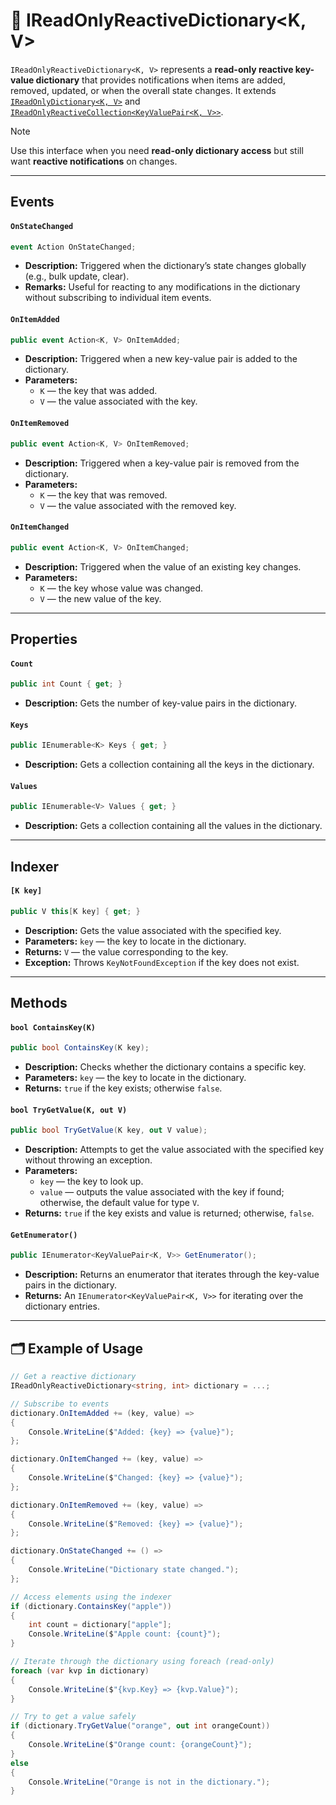 # 🧩 IReadOnlyReactiveDictionary&lt;K, V&gt;

`IReadOnlyReactiveDictionary<K, V>` represents a **read-only reactive key-value dictionary** that provides notifications when items are added, removed, updated, or when the overall state changes. It extends [`IReadOnlyDictionary<K, V>`](https://learn.microsoft.com/en-us/dotnet/api/system.collections.generic.ireadonlydictionary-2) and [`IReadOnlyReactiveCollection<KeyValuePair<K, V>>`](IReadOnlyReactiveCollection.md).

> [!NOTE]  
> Use this interface when you need **read-only dictionary access** but still want **reactive notifications** on changes.

---

## Events

#### `OnStateChanged`
```csharp
event Action OnStateChanged;
```
- **Description:** Triggered when the dictionary’s state changes globally (e.g., bulk update, clear).
- **Remarks:** Useful for reacting to any modifications in the dictionary without subscribing to individual item events.

#### `OnItemAdded`
```csharp
public event Action<K, V> OnItemAdded;
```
- **Description:** Triggered when a new key-value pair is added to the dictionary.
- **Parameters:**
  - `K` — the key that was added.
  - `V` — the value associated with the key.

#### `OnItemRemoved`
```csharp
public event Action<K, V> OnItemRemoved;
```
- **Description:** Triggered when a key-value pair is removed from the dictionary.
- **Parameters:**
  - `K` — the key that was removed.
  - `V` — the value associated with the removed key.

#### `OnItemChanged`
```csharp
public event Action<K, V> OnItemChanged;
```
- **Description:** Triggered when the value of an existing key changes.
- **Parameters:**
  - `K` — the key whose value was changed.
  - `V` — the new value of the key.

---

## Properties

#### `Count`
```csharp
public int Count { get; }
```
- **Description:** Gets the number of key-value pairs in the dictionary.

#### `Keys`
```csharp
public IEnumerable<K> Keys { get; }
```
- **Description:** Gets a collection containing all the keys in the dictionary.

#### `Values`
```csharp
public IEnumerable<V> Values { get; }
```
- **Description:** Gets a collection containing all the values in the dictionary.

---

## Indexer

#### `[K key]`
```csharp
public V this[K key] { get; }
```
- **Description:** Gets the value associated with the specified key.
- **Parameters:** `key` — the key to locate in the dictionary.
- **Returns:** `V` — the value corresponding to the key.
- **Exception:** Throws `KeyNotFoundException` if the key does not exist.

---

## Methods

#### `bool ContainsKey(K)`
```csharp
public bool ContainsKey(K key);
```
- **Description:** Checks whether the dictionary contains a specific key.
- **Parameters:** `key` — the key to locate in the dictionary.
- **Returns:** `true` if the key exists; otherwise `false`.

#### `bool TryGetValue(K, out V)`
```csharp
public bool TryGetValue(K key, out V value);
```
- **Description:** Attempts to get the value associated with the specified key without throwing an exception.
- **Parameters:**
  - `key` — the key to look up.
  - `value` — outputs the value associated with the key if found; otherwise, the default value for type `V`.
- **Returns:** `true` if the key exists and value is returned; otherwise, `false`.

#### `GetEnumerator()`
```csharp
public IEnumerator<KeyValuePair<K, V>> GetEnumerator();
```
- **Description:** Returns an enumerator that iterates through the key-value pairs in the dictionary.
- **Returns:** An `IEnumerator<KeyValuePair<K, V>>` for iterating over the dictionary entries.

---

## 🗂 Example of Usage

```csharp
// Get a reactive dictionary
IReadOnlyReactiveDictionary<string, int> dictionary = ...;

// Subscribe to events
dictionary.OnItemAdded += (key, value) =>
{
    Console.WriteLine($"Added: {key} => {value}");
};

dictionary.OnItemChanged += (key, value) =>
{
    Console.WriteLine($"Changed: {key} => {value}");
};

dictionary.OnItemRemoved += (key, value) =>
{
    Console.WriteLine($"Removed: {key} => {value}");
};

dictionary.OnStateChanged += () =>
{
    Console.WriteLine("Dictionary state changed.");
};

// Access elements using the indexer
if (dictionary.ContainsKey("apple"))
{
    int count = dictionary["apple"];
    Console.WriteLine($"Apple count: {count}");
}

// Iterate through the dictionary using foreach (read-only)
foreach (var kvp in dictionary)
{
    Console.WriteLine($"{kvp.Key} => {kvp.Value}");
}

// Try to get a value safely
if (dictionary.TryGetValue("orange", out int orangeCount))
{
    Console.WriteLine($"Orange count: {orangeCount}");
}
else
{
    Console.WriteLine("Orange is not in the dictionary.");
}
```